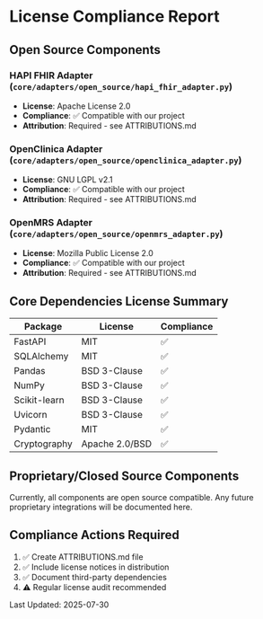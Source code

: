 # License Compliance Report

## Open Source Components

### HAPI FHIR Adapter (`core/adapters/open_source/hapi_fhir_adapter.py`)
- **License**: Apache License 2.0
- **Compliance**: ✅ Compatible with our project
- **Attribution**: Required - see ATTRIBUTIONS.md

### OpenClinica Adapter (`core/adapters/open_source/openclinica_adapter.py`)
- **License**: GNU LGPL v2.1
- **Compliance**: ✅ Compatible with our project
- **Attribution**: Required - see ATTRIBUTIONS.md

### OpenMRS Adapter (`core/adapters/open_source/openmrs_adapter.py`)
- **License**: Mozilla Public License 2.0
- **Compliance**: ✅ Compatible with our project
- **Attribution**: Required - see ATTRIBUTIONS.md

## Core Dependencies License Summary

| Package | License | Compliance |
|---------|---------|------------|
| FastAPI | MIT | ✅ |
| SQLAlchemy | MIT | ✅ |
| Pandas | BSD 3-Clause | ✅ |
| NumPy | BSD 3-Clause | ✅ |
| Scikit-learn | BSD 3-Clause | ✅ |
| Uvicorn | BSD 3-Clause | ✅ |
| Pydantic | MIT | ✅ |
| Cryptography | Apache 2.0/BSD | ✅ |

## Proprietary/Closed Source Components

Currently, all components are open source compatible. Any future proprietary integrations will be documented here.

## Compliance Actions Required

1. ✅ Create ATTRIBUTIONS.md file
2. ✅ Include license notices in distribution
3. ✅ Document third-party dependencies
4. ⚠️ Regular license audit recommended

Last Updated: 2025-07-30
